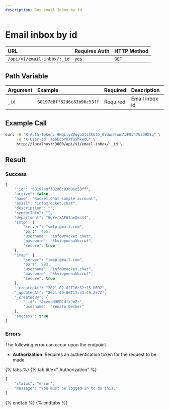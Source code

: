 ```yaml
---
description: Get email Inbox by id
---
```


# Email inbox by id

| URL | Requires Auth | HTTP Method |
| :--- | :--- | :--- |
| `/api/v1/email-inbox/:_id` | `yes` | `GET` |

## Path Variable

| Argument | Example | Required | Description |
| :--- | :--- | :--- | :--- |
| `_id` | `60197e8ff82d6c83b96c53ff` | Required | Email inbox id |

## Example Call

```bash
curl -H "X-Auth-Token: 9HqLlyZOugoStsXCUfD_0YdwnNnunAJF8V47U3QHXSq" \
     -H "X-User-Id: aobEdbYhXfu5hkeqG" \
     http://localhost:3000/api/v1/email-inbox/:_id \
```

##  Result

### Success

```javascript
{
    "_id": "60197e8ff82d6c83b96c53ff",
    "active": false,
    "name": "Rocket.Chat sample account",
    "email": "info@rocket.chat",
    "description": "",
    "senderInfo": "",
    "department": "GgYvrkAF63aeQmsh4",
    "smtp": {
        "server": "smtp.gmail.com",
        "port": 465,
        "username": "info@rocket.chat",
        "password": "kkviepoenakbccwf",
        "secure": true
    },
    "imap": {
        "server": "imap.gmail.com",
        "port": 993,
        "username": "info@rocket.chat",
        "password": "kkviepoenakbccwf",
        "secure": true
    },
    "_createdAt": "2021-02-02T16:32:15.069Z",
    "_updatedAt": "2021-09-06T17:43:49.257Z",
    "_createdBy": {
        "_id": "JxemcN9PDCdfzJeZr",
        "username": "renato.becker"
    },
    "success": true
}
```

### Errors

The following error can occur upon the endpoint.

* **Authorization**: Requires an authentication token for the request to be made.

{% tabs %}
{% tab title=" Authorization" %}
```javascript
{
    "status": "error",
    "message": "You must be logged in to do this."
}
```
{% endtab %}
{% endtabs %}

